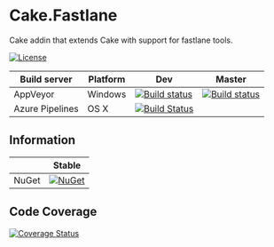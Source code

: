 # Cake.Fastlane

Cake addin that extends Cake with support for fastlane tools.

[![License](http://img.shields.io/:license-mit-blue.svg)](https://raw.githubusercontent.com/RLittlesII/Cake.Fastlane/master/LICENSE)

| Build server                | Platform     | Dev    | Master             |
|-----------------------------|--------------|--------------|---------------------------------------------------------------------------------------------------------------------------|
| AppVeyor                    | Windows      |  [![Build status](https://ci.appveyor.com/api/projects/status/bvxpbhtyrhr88bfj/branch/dev?svg=true)](https://ci.appveyor.com/project/RLittlesII/cake-fastlane/branch/dev) | [![Build status](https://ci.appveyor.com/api/projects/status/bvxpbhtyrhr88bfj/branch/master?svg=true)](https://ci.appveyor.com/project/RLittlesII/cake-fastlane/branch/master) |
| Azure Pipelines			  | OS X		 | [![Build Status](https://dev.azure.com/rlittlesii/Cake.Fastlane/_apis/build/status/Cake.Fastlane)](https://dev.azure.com/rlittlesii/Cake.Fastlane/_build/latest?definitionId=1) | |

## Information
| | Stable |
|---|---|
|NuGet|[![NuGet](https://img.shields.io/nuget/v/Cake.Fastlane.svg)](https://www.nuget.org/packages/Cake.Fastlane)

## Code Coverage
[![Coverage Status](https://coveralls.io/repos/github/RLittlesII/Cake.Fastlane/badge.svg?branch=dev)](https://coveralls.io/github/RLittlesII/Cake.Fastlane?branch=dev)